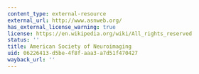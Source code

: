 ```yaml
---
content_type: external-resource
external_url: http://www.asnweb.org/
has_external_license_warning: true
license: https://en.wikipedia.org/wiki/All_rights_reserved
status: ''
title: American Society of Neuroimaging
uid: 06226413-d5be-4f8f-aaa3-a7d51f470427
wayback_url: ''
---
```

